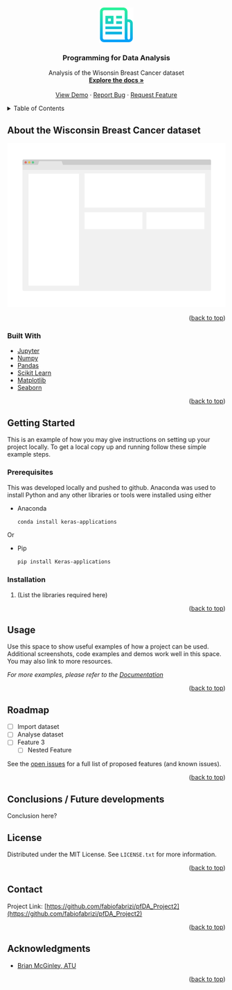 <div id="top"></div>

<!-- PROJECT LOGO -->
<br />
<div align="center">
  <a href="https://github.com/fabiofabrizi/pfDA_Project2">
    <img src="images/logo.png" alt="Logo" width="80" height="80">
  </a>

<h3 align="center">Programming for Data Analysis</h3>

  <p align="center">
    Analysis of the Wisonsin Breast Cancer dataset
    <br />
    <a href="https://github.com/fabiofabrizi/pfDA_Project2"><strong>Explore the docs »</strong></a>
    <br />
    <br />
    <a href="https://github.com/fabiofabrizi/pfDA_Project2">View Demo</a>
    ·
    <a href="https://github.com/fabiofabrizi/pfDA_Project2/issues">Report Bug</a>
    ·
    <a href="https://github.com/fabiofabrizi/pfDA_Project2/issues">Request Feature</a>
  </p>
</div>



<!-- TABLE OF CONTENTS -->
<details>
  <summary>Table of Contents</summary>
  <ol>
    <li>
      <a href="#About-the-Wisconsin-Breast-Cancer dataset">About the Wisconsin Breast Cancer dataset</a>
      <ul>
        <li><a href="#built-with">Built With</a></li>
      </ul>
    </li>
    <li>
      <a href="#getting-started">Getting Started</a>
      <ul>
        <li><a href="#prerequisites">Prerequisites</a></li>
        <li><a href="#installation">Installation</a></li>
      </ul>
    </li>
    <li><a href="#usage">Usage</a></li>
    <li><a href="#roadmap">Roadmap</a></li>
    <li><a href="#contributing">Contributing</a></li>
    <li><a href="#license">License</a></li>
    <li><a href="#contact">Contact</a></li>
    <li><a href="#acknowledgments">Acknowledgments</a></li>
  </ol>
</details>



<!-- ABOUT THE PROJECT -->
## About the Wisconsin Breast Cancer dataset

[![Product Name Screen Shot][product-screenshot]](https://example.com)



<p align="right">(<a href="#top">back to top</a>)</p>



### Built With

* [Jupyter](https://jupyter.org/)
* [Numpy](https://numpy.org/)
* [Pandas](https://pandas.pydata.org/)
* [Scikit Learn](https://scikit-learn.org/stable/)
* [Matplotlib](https://matplotlib.org/)
* [Seaborn](https://seaborn.pydata.org/)

<p align="right">(<a href="#top">back to top</a>)</p>



<!-- GETTING STARTED -->
## Getting Started

This is an example of how you may give instructions on setting up your project locally.
To get a local copy up and running follow these simple example steps.

### Prerequisites

This was developed locally and pushed to github.
Anaconda was used to install Python and any other libraries or tools were installed using either

* Anaconda
  ```sh
  conda install keras-applications
  ```
Or
* Pip
  ```sh
  pip install Keras-applications
  ```

### Installation

1. (List the libraries required here)

<p align="right">(<a href="#top">back to top</a>)</p>



<!-- USAGE EXAMPLES -->
## Usage

Use this space to show useful examples of how a project can be used. Additional screenshots, code examples and demos work well in this space. You may also link to more resources.

_For more examples, please refer to the [Documentation](https://example.com)_

<p align="right">(<a href="#top">back to top</a>)</p>



<!-- ROADMAP -->
## Roadmap

- [ ] Import dataset
- [ ] Analyse dataset
- [ ] Feature 3
    - [ ] Nested Feature

See the [open issues](https://github.com/fabiofabrizi/pfDA_Project2/issues) for a full list of proposed features (and known issues).

<p align="right">(<a href="#top">back to top</a>)</p>



<!-- CONTRIBUTING -->
## Conclusions / Future developments

Conclusion here?



<!-- LICENSE -->
## License

Distributed under the MIT License. See `LICENSE.txt` for more information.

<p align="right">(<a href="#top">back to top</a>)</p>



<!-- CONTACT -->
## Contact

Project Link: [https://github.com/fabiofabrizi/pfDA_Project2](https://github.com/fabiofabrizi/pfDA_Project2)

<p align="right">(<a href="#top">back to top</a>)</p>



<!-- ACKNOWLEDGMENTS -->
## Acknowledgments

* [Brian McGinley, ATU]()

<p align="right">(<a href="#top">back to top</a>)</p>



<!-- MARKDOWN LINKS & IMAGES -->
<!-- https://www.markdownguide.org/basic-syntax/#reference-style-links -->
[contributors-shield]: https://img.shields.io/github/contributors/github_username/repo_name.svg?style=for-the-badge
[contributors-url]: https://github.com/github_username/repo_name/graphs/contributors
[forks-shield]: https://img.shields.io/github/forks/github_username/repo_name.svg?style=for-the-badge
[forks-url]: https://github.com/github_username/repo_name/network/members
[stars-shield]: https://img.shields.io/github/stars/github_username/repo_name.svg?style=for-the-badge
[stars-url]: https://github.com/github_username/repo_name/stargazers
[issues-shield]: https://img.shields.io/github/issues/github_username/repo_name.svg?style=for-the-badge
[issues-url]: https://github.com/github_username/repo_name/issues
[license-shield]: https://img.shields.io/github/license/github_username/repo_name.svg?style=for-the-badge
[license-url]: https://github.com/github_username/repo_name/blob/master/LICENSE.txt
[linkedin-shield]: https://img.shields.io/badge/-LinkedIn-black.svg?style=for-the-badge&logo=linkedin&colorB=555
[linkedin-url]: https://linkedin.com/in/linkedin_username
[product-screenshot]: images/screenshot.png

